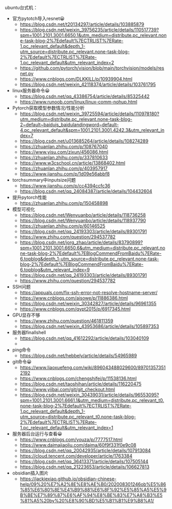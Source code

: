 ubuntu台式机：
* 官方pytotch导入resnet😀
	* https://blog.csdn.net/t20134297/article/details/103885879
	* https://blog.csdn.net/weixin_39756235/article/details/110517739?spm=1001.2101.3001.6650.1&utm_medium=distribute.pc_relevant.none-task-blog-2%7Edefault%7ECTRLIST%7ERate-1.pc_relevant_default&depth_1-utm_source=distribute.pc_relevant.none-task-blog-2%7Edefault%7ECTRLIST%7ERate-1.pc_relevant_default&utm_relevant_index=2
	* https://github.com/pytorch/vision/blob/main/torchvision/models/resnet.py
	* https://www.cnblogs.com/DLKKILL/p/10939904.html
	* https://blog.csdn.net/weixin_42118374/article/details/103761795
* linux服务器命令😀
	* https://blog.csdn.net/qq_43386754/article/details/85325442
	* https://www.runoob.com/linux/linux-comm-nohup.html
* Pytorch获取模型参数情况/性能分析
	* https://blog.csdn.net/weixin_39725594/article/details/110978180?utm_medium=distribute.pc_relevant.none-task-blog-2~default~baidujs_baidulandingword~default-4.pc_relevant_default&spm=1001.2101.3001.4242.3&utm_relevant_index=7
	* https://blog.csdn.net/u013685264/article/details/108274289
	* https://zhuanlan.zhihu.com/p/108767040
	* https://www.yisu.com/zixun/456086.html
	* https://zhuanlan.zhihu.com/p/337810633
	* https://www.w3cschool.cn/article/13868402.html
	* https://zhuanlan.zhihu.com/p/403957917
	* https://www.jianshu.com/p/1d09e56abbf8
* torchsummary中inputsize问题
	* https://www.jianshu.com/p/cc4394ccfc36
	* https://blog.csdn.net/qq_24084387/article/details/104432604
* 提升pytorch性能
	* https://zhuanlan.zhihu.com/p/150458898
* 模型可视化
	* https://blog.csdn.net/Wenyuanbo/article/details/118736258
	* https://blog.csdn.net/Wenyuanbo/article/details/118937790
	* https://zhuanlan.zhihu.com/p/60146525
	* https://blog.csdn.net/qq_24193303/article/details/89301791
	* https://www.zhihu.com/question/294537782
	* https://blog.csdn.net/jorg_zhao/article/details/83790899?spm=1001.2101.3001.6650.6&utm_medium=distribute.pc_relevant.none-task-blog-2%7Edefault%7EBlogCommendFromBaidu%7ERate-6.topblog&depth_1-utm_source=distribute.pc_relevant.none-task-blog-2%7Edefault%7EBlogCommendFromBaidu%7ERate-6.topblog&utm_relevant_index=9
	* https://blog.csdn.net/qq_24193303/article/details/89301791
	* https://www.zhihu.com/question/294537782
* SSH问题
	* https://appuals.com/fix-ssh-error-not-resolve-hostname-server/
	* https://www.cnblogs.com/aisowe/p/11886386.html
	* https://blog.csdn.net/weixin_30342827/article/details/96961355
	* https://www.cnblogs.com/qypt2015/p/6917345.html
* GPU显存不够
	* https://www.zhihu.com/question/461811359
	* https://blog.csdn.net/weixin_43953686/article/details/105897353
* 服务器finallshell
	* https://blog.csdn.net/qq_41612292/article/details/103040109
	* 
* ping命令
	* https://blog.csdn.net/hebbely/article/details/54965989
* git命令😀
	* https://www.liaoxuefeng.com/wiki/896043488029600/897013573512192
	* https://www.cnblogs.com/chengshifei/p/11538136.html
	* https://blog.csdn.net/taoshihan/article/details/116220475
	* https://www.yiibai.com/git/git_checkout.html
	* https://blog.csdn.net/weixin_30439031/article/details/96553095?spm=1001.2101.3001.6661.1&utm_medium=distribute.pc_relevant_t0.none-task-blog-2%7Edefault%7ECTRLIST%7ERate-1.pc_relevant_default&depth_1-utm_source=distribute.pc_relevant_t0.none-task-blog-2%7Edefault%7ECTRLIST%7ERate-1.pc_relevant_default&utm_relevant_index=1
* 服务器后台运行与查看😀
	* https://www.cnblogs.com/youza/p/7777517.html
	* https://www.daimajiaoliu.com/daima/60f9f331f0e9c08
	* https://blog.csdn.net/qq_20042935/article/details/107913084
	* https://cloud.tencent.com/developer/article/1763384
	* https://blog.csdn.net/qq_36413371/article/details/107505144
	* https://blog.csdn.net/qq_21223653/article/details/106627813
* obsidian插入图片
	* https://jackiexiao.github.io/obsidian-chinese-help/09%20%E7%A2%8E%E8%AE%B0/202008301246ob%E5%86%85%E6%80%8E%E4%B9%88%E6%8F%92%E5%85%A5%E5%9B%BE%E7%89%87%E6%AF%94%E8%BE%83%E7%A8%B3%E5%81%A5%20by%20%E8%90%BD%E5%B1%B1%E9%B8%A1/